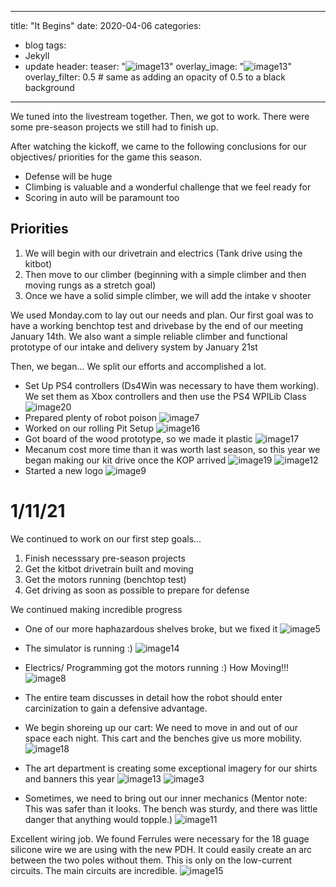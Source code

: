 
---
title: "It Begins"
date: 2020-04-06
categories:
  - blog
tags:
  - Jekyll
  - update
header:
  teaser: "![image13](https://user-images.githubusercontent.com/59768763/149602739-02abe6d8-ac4d-4e44-a1c6-64e82c2a5195.jpg)"
  overlay_image: "![image13](https://user-images.githubusercontent.com/59768763/149602739-02abe6d8-ac4d-4e44-a1c6-64e82c2a5195.jpg)"
  overlay_filter: 0.5 # same as adding an opacity of 0.5 to a black background
---


We tuned into the livestream together. Then, we got to work. There were some pre-season projects we still had to finish up.

After watching the kickoff, we came to the following conclusions for our objectives/ priorities for the game this season.

- Defense will be huge
- Climbing is valuable and a wonderful challenge that we feel ready for
- Scoring in auto will be paramount too
## Priorities
1. We will begin with our drivetrain and electrics (Tank drive using the kitbot)
2. Then move to our climber (beginning with a simple climber and then moving rungs as a stretch goal)
3. Once we have a solid simple climber, we will add the intake v shooter

We used Monday.com to lay out our needs and plan. Our first goal was to have a working benchtop test and drivebase by the end of our meeting January 14th.
We also want a simple reliable climber and functional prototype of our intake and delivery system by January 21st

Then, we began...
We split our efforts and accomplished a lot.


- Set Up PS4 controllers (Ds4Win was necessary to have them working). We set them as Xbox controllers and then use the PS4 WPILib Class
 ![image20](https://user-images.githubusercontent.com/59768763/149602054-3194d276-dd83-4db0-8aeb-3be22b0b63e6.jpg)
- Prepared plenty of robot poison
![image7](https://user-images.githubusercontent.com/59768763/149602117-c8bab134-c14f-41d2-8980-dac6a14b8d41.jpg)
- Worked on our rolling Pit Setup
![image16](https://user-images.githubusercontent.com/59768763/149602163-72b52cac-bc1c-4d36-8770-0c4b78f09c80.jpg)
- Got board of the wood prototype, so we made it plastic
![image17](https://user-images.githubusercontent.com/59768763/149602209-356c3554-fc28-44aa-b718-0863f15b2b49.jpg)
- Mecanum cost more time than it was worth last season, so this year we began making our kit drive once the KOP arrived
![image19](https://user-images.githubusercontent.com/59768763/149602251-4f75687e-44ad-4477-aee0-d2279368e754.jpg)
![image12](https://user-images.githubusercontent.com/59768763/149602272-d6b0e844-f94d-42c8-9cb4-8ab8b5ce1900.jpg)
- Started a new logo
![image9](https://user-images.githubusercontent.com/59768763/149602299-38e56c50-d703-40c7-8fb2-3ae52688fe58.jpg)

# 1/11/21
We continued to work on our first step goals...
1. Finish necesssary pre-season projects
2. Get the kitbot drivetrain built and moving
3. Get the motors running (benchtop test)
4. Get driving as soon as possible to prepare for defense

We continued making incredible progress
-  One of our more haphazardous shelves broke, but we fixed it
![image5](https://user-images.githubusercontent.com/59768763/149602428-17edad2b-e014-4a24-ab8c-497c30a2e3c7.jpg)

- The simulator is running :)
![image14](https://user-images.githubusercontent.com/59768763/149602463-99243a3e-ce61-4ccd-bab4-d3c778f2cadf.jpg)
- Electrics/ Programming got the motors running :) How Moving!!!
![image8](https://user-images.githubusercontent.com/59768763/149602511-443c0dfe-1be5-43ae-a575-83e07f29b60a.jpg)

- The entire team discusses in detail how the robot should enter carcinization to gain a defensive advantage.

- We begin shoreing up our cart: We need to move in and out of our space each night. This cart and the benches give us more mobility.
![image18](https://user-images.githubusercontent.com/59768763/149602602-02a13e70-44f8-4d0b-bd6c-0b852967c743.jpg)

- The art department is creating some exceptional imagery for our shirts and banners this year
![image13](https://user-images.githubusercontent.com/59768763/149602739-02abe6d8-ac4d-4e44-a1c6-64e82c2a5195.jpg)
![image3](https://user-images.githubusercontent.com/59768763/149602863-f247b28f-e06c-41f5-8394-3a754e54bcd4.jpg)

- Sometimes, we need to bring out our inner mechanics (Mentor note: This was safer than it looks. The bench was sturdy, and there was little danger that anything would topple.)
![image11](https://user-images.githubusercontent.com/59768763/149602839-a96c8889-f987-40f6-a0ba-cfe70321e7e0.jpg)

Excellent wiring job. We found Ferrules were necessary for the 18 guage silicone wire we are using with the new PDH. It could easily create an arc between the two poles without them.
This is only on the low-current circuits. The main circuits are incredible.
![image15](https://user-images.githubusercontent.com/59768763/149602988-80da1d78-0de2-44c2-b59b-92554b40fbb2.jpg)


